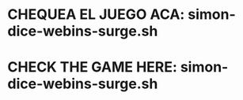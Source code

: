 # CHEQUEA EL JUEGO ACA: simon-dice-webins-surge.sh

# CHECK THE GAME HERE: simon-dice-webins-surge.sh
